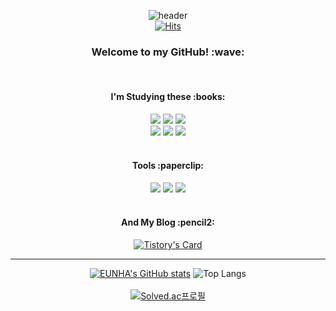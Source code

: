 <div align="center"> 
  
![header](https://capsule-render.vercel.app/api?type=Waving&color=CCE5FF&text=mkway999&fontColor=08298A&fontSize=40) <br>
[![Hits](https://hits.seeyoufarm.com/api/count/incr/badge.svg?url=https%3A%2F%2Fgithub.com%2Fmkway999&count_bg=%239CD9EF&title_bg=%23000000&icon=github.svg&icon_color=%23E7E7E7&title=GITHUB&edge_flat=false)](https://hits.seeyoufarm.com)

<h3> Welcome to my GitHub! :wave: </h3>
<br>
<h4> I'm Studying these :books: </h4>
<img src="https://img.shields.io/badge/JAVA-007396?style=for-the-badge&logo=java&logoColor=white">
<img src="https://img.shields.io/badge/Oracle-F80000?style=for-the-badge&logo=Oracle&logoColor=white">
<img src="https://img.shields.io/badge/GitHub-181717?style=for-the-badge&logo=GitHub&logoColor=white">
<br>
<img src="https://img.shields.io/badge/HTML5-E34F26?style=for-the-badge&logo=HTML5&logoColor=white">
<img src="https://img.shields.io/badge/CSS-1572B6?style=for-the-badge&logo=CSS&logoColor=white">
<img src="https://img.shields.io/badge/javascript-F7DF1E?style=for-the-badge&logo=javascript&logoColor=white">
<br>
<br>
<h4> Tools :paperclip:</h4>
<img src="https://img.shields.io/badge/eclipseide-2C2255?style=for-the-badge&logo=eclipseide&logoColor=white">
<img src="https://img.shields.io/badge/vscode-007ACC?style=for-the-badge&logo=vscode&logoColor=white">
<img src="https://img.shields.io/badge/editplus-FC390E?style=for-the-badge&logo=editplus&logoColor=white">

<br>
<br>
<h4> And My Blog :pencil2:</h4>

[![Tistory's Card](https://github-readme-tistory-card.vercel.app/api?name=milkyway999&theme=default)](https://milkyway999.tistory.com)
<br>
<hr>

[![EUNHA's GitHub stats](https://github-readme-stats.vercel.app/api?username=mkway999&theme=nord)](https://github.com/mkway999/github-readme-stats)
![Top Langs](https://github-readme-stats.vercel.app/api/top-langs/?username=mkway999&layout=compact&count_private=true&theme=merko)
<br><br>
[![Solved.ac프로필](http://mazassumnida.wtf/api/v2/generate_badge?boj=909160)](https://solved.ac/909160)

</div>
